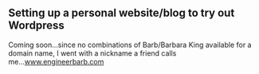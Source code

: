 ## Setting up a personal website/blog to try out Wordpress

Coming soon...since no combinations of Barb/Barbara King available for a domain name, I went with a nickname a friend calls me...www.engineerbarb.com

